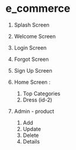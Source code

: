 # e_commerce

1. Splash Screen
2. Welcome Screen
3. Login Screen
4. Forgot Screen
5. Sign Up Screen
6. Home Screen : 
    1. Top Categories
    2.  Dress (id-2)


10. Admin - product
    1. Add
    2. Update
    3. Delete
    4. Details